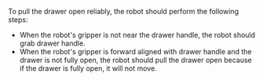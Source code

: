 To pull the drawer open reliably, the robot should perform the following steps:
- When the robot's gripper is not near the drawer handle, the robot should grab drawer handle.
- When the robot's gripper is forward aligned with drawer handle and the drawer is not fully open, the robot should pull the drawer open because if the drawer is fully open, it will not move.